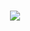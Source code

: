 <h1 align="center">
  <a href="https://git.io/typing-svg">
    <img src="https://readme-typing-svg.herokuapp.com/?lines=Welcome+to+Accelerate+Science!&center=true&size=15&pause=10000">
  </a>
</h1>
